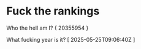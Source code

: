 # Fuck the rankings

Who the hell am I?
{ 20355954 }

What fucking year is it?
[ 2025-05-25T09:06:40Z ]
